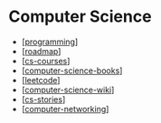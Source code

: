Computer Science
===

- [[programming]]
- [[roadmap]]
- [[cs-courses]]
- [[computer-science-books]]
- [[leetcode]]
- [[computer-science-wiki]]
- [[cs-stories]]
- [[computer-networking]]

[//begin]: # "Autogenerated link references for markdown compatibility"
[programming]: ../programming/programming.md "Programming"
[roadmap]: roadmap/roadmap.md "Roadmap"
[cs-courses]: cs-courses/cs-courses.md "CS Courses"
[computer-science-books]: books/computer-science-books.md "Computer Science Books"
[leetcode]: leetcode/leetcode.md "Leetcode"
[computer-science-wiki]: wiki/computer-science-wiki.md "Computer Science Wiki"
[cs-stories]: cs-stories/cs-stories.md "CS Stories"
[computer-networking]: computer-networking/computer-networking.md "Computer Networking"
[//end]: # "Autogenerated link references"

